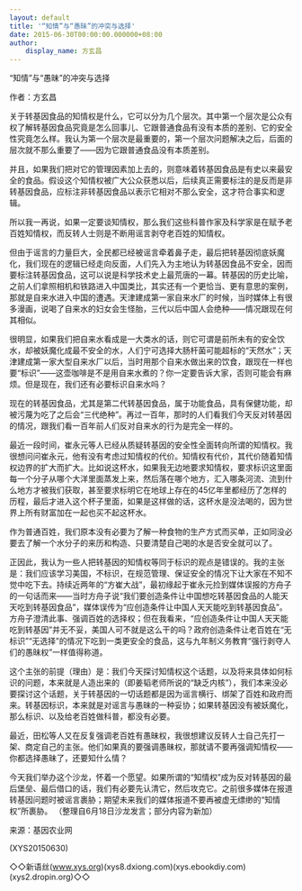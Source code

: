 ```yaml
---
layout: default
title: '“知情”与“愚昧”的冲突与选择'
date: 2015-06-30T00:00:00.000000+08:00
author:
    display_name: 方玄昌
---
```


“知情”与“愚昧”的冲突与选择

作者：方玄昌

关于转基因食品的知情权是什么，它可以分为几个层次。其中第一个层次是公众有权了解转基因食品究竟是怎么回事儿、它跟普通食品有没有本质的差别、它的安全性究竟怎么样。我认为第一个层次是最重要的，第一个层次问题解决之后，后面的层次就不那么重要了——因为它跟普通食品没有本质差别。

并且，如果我们把对它的管理因素加上去的，则意味着转基因食品是有史以来最安全的食品。假设这个知情权被广大公众获悉以后，后续真正需要标注的是反而是非转基因食品，应标注非转基因食品以表示它相对不那么安全，这才符合事实和逻辑。

所以我一再说，如果一定要谈知情权，那么我们这些科普作家及科学家是在赋予老百姓知情权，而反转人士则是不断用谣言剥夺老百姓的知情权。

但由于谣言的力量巨大，全民都已经被谣言牵着鼻子走，最后把转基因彻底妖魔化，我们现在的逻辑已经走向反面，人们先入为主地认为转基因食品不安全，因而要标注转基因食品，这可以说是科学技术史上最荒唐的一幕。转基因的历史比喻，之前人们拿照相机和铁路进入中国类比，其实还有一个更恰当、更有意思的案例，那就是自来水进入中国的遭遇。天津建成第一家自来水厂的时候，当时媒体上有很多漫画，说喝了自来水的妇女会生怪胎，三代以后中国人会绝种——情况跟现在何其相似。

很明显，如果我们把自来水看成是一大类水的话，则它可谓是前所未有的安全饮水，却被妖魔化成最不安全的水，人们宁可选择大肠杆菌可能超标的“天然水”；天津建成第一家大型自来水厂以后，当时用那个自来水做出来的饮食，跟现在一样也要“标识”——这壶咖啡是不是用自来水煮的？你一定要告诉大家，否则可能会有麻烦。但是现在，我们还有必要标识自来水吗？

现在的转基因食品，尤其是第二代转基因食品，属于功能食品，具有保健功能，却被污蔑为吃了之后会“三代绝种”。再过一百年，那时的人们看我们今天反对转基因的情况，跟我们看一百年前人们反对自来水的行为是完全一样的。

最近一段时间，崔永元等人已经从质疑转基因的安全性全面转向所谓的知情权。我很想问问崔永元，他有没有考虑过知情权的代价。知情权有代价，其代价随着知情权边界的扩大而扩大。比如说这杯水，如果我无边地要求知情权，要求标识这里面每一个分子从哪个大洋里面蒸发上来，然后落在哪个地方，汇入哪条河流、流到什么地方才被我们获取，甚至要求标明它在地球上存在的45亿年里都经历了怎样的历程，最后才进入这个杯子里面，如果是这样做的话，这杯水是没法喝的，因为世界上所有财富加在一起也买不起这杯水。

作为普通百姓，我们原本没有必要为了解一种食物的生产方式而买单，正如同没必要去了解一个水分子的来历和构造、只要清楚自己喝的水是否安全就可以了。

正因此，我认为一些人把转基因的知情权等同于标识的观点是错误的。我的主张是：我们应该学习美国，不标识，在规范管理、保证安全的情况下让大家在不知不觉中吃下去。持续近两年的“方崔大战”，最初缘起于崔永元捡到媒体误报的方舟子的一句话而来——当时方舟子说“我们要创造条件让中国想吃转基因食品的人能天天吃到转基因食品”，媒体误传为“应创造条件让中国人天天能吃到转基因食品”。方舟子澄清此事、强调百姓的选择权；但在我看来，“应创造条件让中国人天天能吃到转基因”并无不妥，美国人可不就是这么干的吗？政府创造条件让老百姓在“无标识”“无选择”的情况下吃到一类更安全的食品，这与九年制义务教育“强行剥夺人们的愚昧权”一样值得称道。

这个主张的前提（理由）是：我们今天探讨知情权这个话题，以及将来具体如何标识的问题，本来就是人造出来的（即姜韬老师所说的“缺乏内核”），我们本来没必要探讨这个话题，关于转基因的一切话题都是因为谣言横行、绑架了百姓和政府而来。转基因标识，本来就是对谣言与愚昧的一种妥协；如果转基因没有被妖魔化，那么标识、以及给老百姓做科普，都没有必要。

最近，田松等人又在反复强调老百姓有愚昧权，我很想建议反转人士自己先打一架、商定自己的主张。他们如果真的要强调愚昧权，那就请不要再强调知情权——你都选择愚昧了，还要知什么情？

今天我们举办这个沙龙，怀着一个愿望。如果所谓的“知情权”成为反对转基因的最后堡垒、最后借口的话，我们有必要先认清它，然后攻克它。之前很多媒体在报道转基因问题时被谣言裹胁；期望未来我们的媒体报道不要再被虚无缥缈的“知情权”所裹胁。 （整理自6月18日沙龙发言；部分内容为新加）

来源：基因农业网

(XYS20150630)

◇◇新语丝(www.xys.org)(xys8.dxiong.com)(xys.ebookdiy.com)(xys2.dropin.org)◇◇

